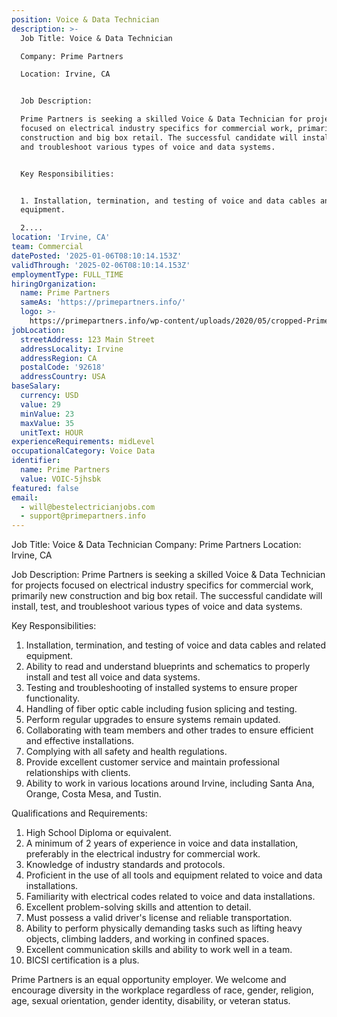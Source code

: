 ```yaml
---
position: Voice & Data Technician
description: >-
  Job Title: Voice & Data Technician

  Company: Prime Partners 

  Location: Irvine, CA


  Job Description:

  Prime Partners is seeking a skilled Voice & Data Technician for projects
  focused on electrical industry specifics for commercial work, primarily new
  construction and big box retail. The successful candidate will install, test,
  and troubleshoot various types of voice and data systems.


  Key Responsibilities:


  1. Installation, termination, and testing of voice and data cables and related
  equipment.

  2....
location: 'Irvine, CA'
team: Commercial
datePosted: '2025-01-06T08:10:14.153Z'
validThrough: '2025-02-06T08:10:14.153Z'
employmentType: FULL_TIME
hiringOrganization:
  name: Prime Partners
  sameAs: 'https://primepartners.info/'
  logo: >-
    https://primepartners.info/wp-content/uploads/2020/05/cropped-Prime-Partners-Logo-NO-BG-1-1.png
jobLocation:
  streetAddress: 123 Main Street
  addressLocality: Irvine
  addressRegion: CA
  postalCode: '92618'
  addressCountry: USA
baseSalary:
  currency: USD
  value: 29
  minValue: 23
  maxValue: 35
  unitText: HOUR
experienceRequirements: midLevel
occupationalCategory: Voice Data
identifier:
  name: Prime Partners
  value: VOIC-5jhsbk
featured: false
email:
  - will@bestelectricianjobs.com
  - support@primepartners.info
---
```




Job Title: Voice & Data Technician
Company: Prime Partners 
Location: Irvine, CA

Job Description:
Prime Partners is seeking a skilled Voice & Data Technician for projects focused on electrical industry specifics for commercial work, primarily new construction and big box retail. The successful candidate will install, test, and troubleshoot various types of voice and data systems.

Key Responsibilities:

1. Installation, termination, and testing of voice and data cables and related equipment.
2. Ability to read and understand blueprints and schematics to properly install and test all voice and data systems.
3. Testing and troubleshooting of installed systems to ensure proper functionality.
4. Handling of fiber optic cable including fusion splicing and testing.
5. Perform regular upgrades to ensure systems remain updated.
6. Collaborating with team members and other trades to ensure efficient and effective installations.
7. Complying with all safety and health regulations.
8. Provide excellent customer service and maintain professional relationships with clients.
9. Ability to work in various locations around Irvine, including Santa Ana, Orange, Costa Mesa, and Tustin.

Qualifications and Requirements:

1. High School Diploma or equivalent.
2. A minimum of 2 years of experience in voice and data installation, preferably in the electrical industry for commercial work.
3. Knowledge of industry standards and protocols.
4. Proficient in the use of all tools and equipment related to voice and data installations.
5. Familiarity with electrical codes related to voice and data installations.
6. Excellent problem-solving skills and attention to detail.
7. Must possess a valid driver's license and reliable transportation.
8. Ability to perform physically demanding tasks such as lifting heavy objects, climbing ladders, and working in confined spaces.
9. Excellent communication skills and ability to work well in a team.
10. BICSI certification is a plus.

Prime Partners is an equal opportunity employer. We welcome and encourage diversity in the workplace regardless of race, gender, religion, age, sexual orientation, gender identity, disability, or veteran status.
